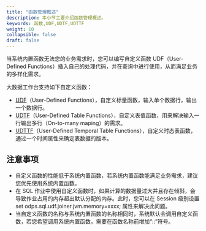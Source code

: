 ```yaml
---
title: "函数管理概述"
description: 本小节主要介绍函数管理概述。 
keywords: 函数,UDF,UDTF,UDTTF
weight: 10
collapsible: false
draft: false
---
```


当系统内置函数无法您的业务需求时，您可以编写自定义函数 UDF（User-Defined Functions）插入自己的处理代码，并在查询中进行使用，从而满足业务的多样化需求。

大数据工作台支持如下自定义函数：
 - [UDF](../udf/)（User-Defined Functions），自定义标量函数，输入单个数据行，输出一个数据行。
 - [UDTF](../udtf/)（User-Defined Table Functions），自定义表值函数，用来解决输入一行输出多行（On-to-many maping）的需求。
 - [UDTTF](../udttf/)（User-Defined Temporal Table Functions），自定义时态表函数，通过一个时间属性来确定表数据的版本。

## 注意事项

- 自定义函数的性能低于系统内置函数，若系统内置函数能满足业务需求，建议您优先使用系统内置函数。
- 在 SQL 作业中使用自定义函数时，如果计算的数据量过大并且存在倾斜，会导致作业占用的内存超出默认分配的内存。此时，您可以在 Session 级别设置 set odps.sql.udf.joiner.jvm.memory=xxxx; 属性来解决此问题。
- 当自定义函数的名称与系统内置函数的名称相同时，系统默认会调用自定义函数，若您希望调用系统内置函数，需要在函数名称前增加“::”符号。
